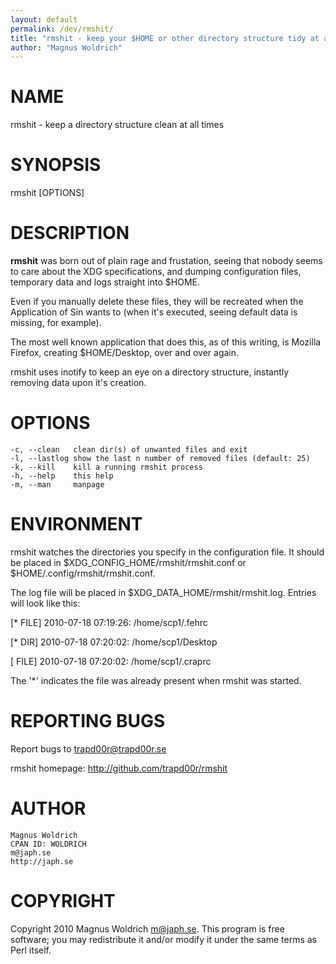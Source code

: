 ```yaml
---
layout: default
permalink: /dev/rmshit/
title: "rmshit - keep your $HOME or other directory structure tidy at all times"
author: "Magnus Woldrich"
---
```



# NAME

rmshit - keep a directory structure clean at all times

# SYNOPSIS

rmshit \[OPTIONS\]

# DESCRIPTION

**rmshit** was born out of plain rage and frustation, seeing that nobody seems to
care about the XDG specifications, and dumping configuration files, temporary
data and logs straight into $HOME.

Even if you manually delete these files, they will be recreated when the
Application of Sin wants to (when it's executed, seeing default data is missing,
for example).

The most well known application that does this, as of this writing, is Mozilla
Firefox, creating $HOME/Desktop, over and over again.

rmshit uses inotify to keep an eye on a directory structure, instantly removing
data upon it's creation.

# OPTIONS

    -c, --clean   clean dir(s) of unwanted files and exit
    -l, --lastlog show the last n number of removed files (default: 25)
    -k, --kill    kill a running rmshit process
    -h, --help    this help
    -m, --man     manpage

# ENVIRONMENT

rmshit watches the directories you specify in the configuration file. It should
be placed in $XDG\_CONFIG\_HOME/rmshit/rmshit.conf or
$HOME/.config/rmshit/rmshit.conf.

The log file will be placed in $XDG\_DATA\_HOME/rmshit/rmshit.log. Entries will
look like this:

\[\* FILE\] 2010-07-18 07:19:26: /home/scp1/.fehrc

\[\*  DIR\] 2010-07-18 07:20:02: /home/scp1/Desktop

\[  FILE\] 2010-07-18 07:20:02: /home/scp1/.craprc

The '\*' indicates the file was already present when rmshit was started.

# REPORTING BUGS

Report bugs to trapd00r@trapd00r.se

rmshit homepage: http://github.com/trapd00r/rmshit

# AUTHOR

    Magnus Woldrich
    CPAN ID: WOLDRICH
    m@japh.se
    http://japh.se

# COPYRIGHT

Copyright 2010 Magnus Woldrich <m@japh.se>. This program is free
software; you may redistribute it and/or modify it under the same terms as
Perl itself.
